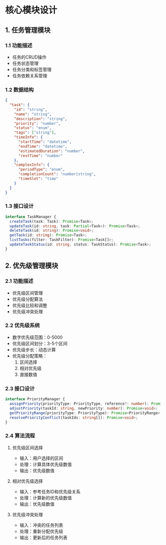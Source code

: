 # 核心模块设计

## 1. 任务管理模块

### 1.1 功能描述
- 任务的CRUD操作
- 任务状态管理
- 任务分类和标签管理
- 任务依赖关系管理

### 1.2 数据结构
```json
{
  "task": {
    "id": "string",
    "name": "string",
    "description": "string",
    "priority": "number",
    "status": "enum",
    "tags": ["string"],
    "timeInfo": {
      "startTime": "datetime",
      "endTime": "datetime",
      "estimatedDuration": "number",
      "restTime": "number"
    },
    "complexInfo": {
      "periodType": "enum",
      "completionCount": "number|string",
      "timeSlot": "time"
    }
  }
}
```

### 1.3 接口设计
```typescript
interface TaskManager {
  createTask(task: Task): Promise<Task>;
  updateTask(id: string, task: Partial<Task>): Promise<Task>;
  deleteTask(id: string): Promise<void>;
  getTask(id: string): Promise<Task>;
  listTasks(filter: TaskFilter): Promise<Task[]>;
  updateTaskStatus(id: string, status: TaskStatus): Promise<Task>;
}
```

## 2. 优先级管理模块

### 2.1 功能描述
- 优先级区间管理
- 优先级分配算法
- 优先级比较和调整
- 优先级冲突处理

### 2.2 优先级系统
- 数字优先级范围：0-5000
- 优先级区间划分：3-5个区间
- 优先级步长：动态计算
- 优先级分配策略：
  1. 区间选择
  2. 相对优先级
  3. 直接数值

### 2.3 接口设计
```typescript
interface PriorityManager {
  assignPriority(priorityType: PriorityType, reference?: number): Promise<number>;
  adjustPriority(taskId: string, newPriority: number): Promise<void>;
  getPriorityRange(priorityType: PriorityType): Promise<PriorityRange>;
  resolvePriorityConflict(taskIds: string[]): Promise<void>;
}
```

### 2.4 算法流程
1. 优先级区间选择
   - 输入：用户选择的区间
   - 处理：计算具体优先级数值
   - 输出：优先级数值

2. 相对优先级选择
   - 输入：参考任务ID和优先级关系
   - 处理：计算新的优先级数值
   - 输出：优先级数值

3. 优先级冲突处理
   - 输入：冲突的任务列表
   - 处理：重新分配优先级
   - 输出：更新后的任务列表 